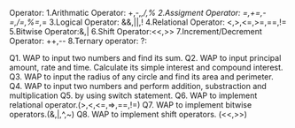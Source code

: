 Operator:
    1.Arithmatic Operator: +,-,*,/,%
    2.Assigment Operator: =,+=,-=,/=,%=,*=
    3.Logical Operator: &&,||,!
    4.Relational Operator: <,>,<=,>=,==,!=
    5.Bitwise Operator:&,|
    6.Shift Operator:<<,>>
    7.Increment/Decrement Operator: ++,--
    8.Ternary operator: ?:

Q1. WAP to input two numbers and find its sum.
Q2. WAP to input principal amount, rate and time. Calculate its simple interest  and
compound interest.
Q3. WAP to input the radius of any circle and find its area and perimeter.
Q4. WAP to input two numbers and perform addition, substraction and multiplication
Q5. by using switch statement.
Q6. WAP to implement relational operator.(>,<,<=,=>,==,!=)
Q7. WAP to implement bitwise operators.(&,|,^,~)
Q8. WAP to implement shift operators. (<<,>>)